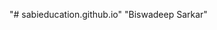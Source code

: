 "# sabieducation.github.io" 
"Biswadeep Sarkar"
<!DOCTYPE HTML>
<html>
<head>
  <script type="text/javascript">
  window.onload = function () {
    var chart = new CanvasJS.Chart("chartContainer",
    {
      title:{
        text: "Olympic Medals of all Times (till 2012 Olympics)"
      },
      axisY: {
        title: "Medals won",
        maximum: 1010
      },
      data: [
      {
        type: "bar",
        showInLegend: true,
        legendText: "Gold",
        color: "gold",
        dataPoints: [
        { y: 198, label: "Italy"},
        { y: 201, label: "China"},
        { y: 202, label: "France"},
        { y: 236, label: "Great Britain"},
        { y: 395, label: "Soviet Union"},
        { y: 957, label: "USA"}
        ]
      },
      {
        type: "bar",
        showInLegend: true,
        legendText: "Silver",
        color: "silver",
        dataPoints: [
        { y: 166, label: "Italy"},
        { y: 144, label: "China"},
        { y: 223, label: "France"},
        { y: 272, label: "Great Britain"},
        { y: 319, label: "Soviet Union"},
        { y: 759, label: "USA"}
        ]
      },
      {
        type: "bar",
        showInLegend: true,
        legendText: "Bronze",
        color: "#DCA978",
        dataPoints: [
        { y: 185, label: "Italy"},
        { y: 128, label: "China"},
        { y: 246, label: "France"},
        { y: 272, label: "Great Britain"},
        { y: 296, label: "Soviet Union"},
        { y: 666, label: "USA"}
        ]
      }
      ]
    });

chart.render();
}
</script>
<script type="text/javascript" src="https://canvasjs.com/assets/script/canvasjs.min.js"></script></head>
<body>
  <div id="chartContainer" style="height: 300px; width: 100%;">
  </div>
</body>
</html>
